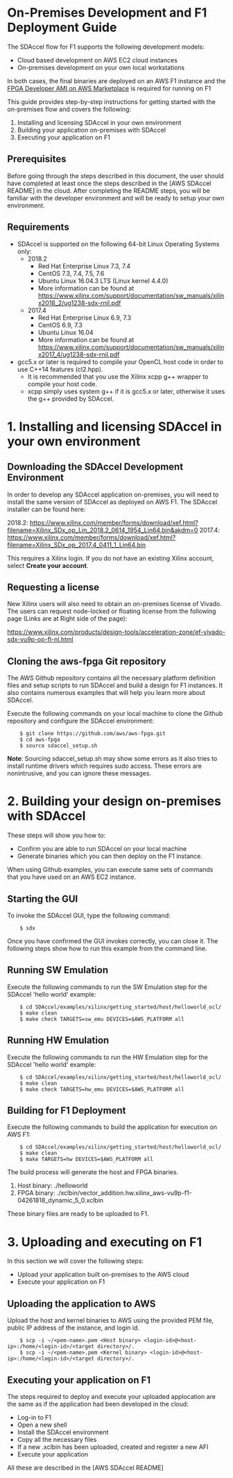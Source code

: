 # On-Premises Development and F1 Deployment Guide

The SDAccel flow for F1 supports the following development models:
- Cloud based development on AWS EC2 cloud instances
- On-premises development on your own local workstations

In both cases, the final binaries are deployed on an AWS F1 instance and the [FPGA Developer AMI on AWS Marketplace](https://aws.amazon.com/marketplace/pp/B06VVYBLZZ) is required for running on F1

This guide provides step-by-step instructions for getting started with the on-premises flow and covers the following:
1. Installing and licensing SDAccel in your own environment
2. Building your application on-premises with SDAccel
3. Executing your application on F1

## Prerequisites
Before going through the steps described in this document, the user should have completed at least once the steps described in the [AWS SDAccel README] in the cloud.  After completing the README steps, you will be familiar with the developer environment and will be ready to setup your own environment. 

## Requirements
* SDAccel is supported on the following 64-bit Linux Operating Systems only:
   * 2018.2
      * Red Hat Enterprise Linux 7.3, 7.4		 
      * CentOS 7.3, 7.4, 7.5, 7.6		 
      * Ubuntu Linux 16.04.3 LTS (Linux kernel 4.4.0)
      * More information can be found at https://www.xilinx.com/support/documentation/sw_manuals/xilinx2018_2/ug1238-sdx-rnil.pdf
   * 2017.4
      * Red Hat Enterprise Linux 6.9, 7.3
      * CentOS 6.9, 7.3
      * Ubuntu Linux 16.04
      * More information can be found at https://www.xilinx.com/support/documentation/sw_manuals/xilinx2017_4/ug1238-sdx-rnil.pdf
* gcc5.x or later is required to compile your OpenCL host code in order to use C++14 features (cl2.hpp). 
   * It is recommended that you use the Xilinx xcpp g++ wrapper to compile your host code.
   * xcpp simply uses system g++ if it is gcc5.x or later, otherwise it uses the g++ provided by SDAccel.

# 1. Installing and licensing SDAccel in your own environment

## Downloading the SDAccel Development Environment
In order to develop any SDAccel application on-premises, you will need to install the same version of SDAccel as deployed on AWS F1. The SDAccel installer can be found here:

2018.2: https://www.xilinx.com/member/forms/download/xef.html?filename=Xilinx_SDx_op_Lin_2018.2_0614_1954_Lin64.bin&akdm=0
2017.4: https://www.xilinx.com/member/forms/download/xef.html?filename=Xilinx_SDx_op_2017.4_0411_1_Lin64.bin

This requires a Xilinx login. If you do not have an existing Xilinx account, select **Create your account**.

## Requesting a license

New Xilinx users will also need to obtain an on-premises license of Vivado. The users can request node-locked or floating license from the following page (Links are at Right side of the page):   

https://www.xilinx.com/products/design-tools/acceleration-zone/ef-vivado-sdx-vu9p-op-fl-nl.html

## Cloning the aws-fpga Git repository
The AWS Github repository contains all the necessary platform definition files and setup scripts to run SDAccel and build a design for F1 instances. It also contains numerous examples that will help you learn more about SDAccel.  

Execute the following commands on your local machine to clone the Github repository and configure the SDAccel environment:
```
    $ git clone https://github.com/aws/aws-fpga.git
    $ cd aws-fpga                                      
    $ source sdaccel_setup.sh
```

**Note**: Sourcing sdaccel_setup.sh may show some errors as it also tries to install runtime drivers which requires sudo access. These errors are nonintrusive, and you can ignore these messages. 


# 2. Building your design on-premises with SDAccel

These steps will show you how to:
- Confirm you are able to run SDAccel on your local machine
- Generate binaries which you can then deploy on the F1 instance.

When using Github examples, you can execute same sets of commands that you have used on an AWS EC2 instance.

## Starting the GUI
To invoke the SDAccel GUI, type the following command:
```
    $ sdx
```

Once you have confirmed the GUI invokes correctly, you can close it.
The following steps show how to run this example from the command line.

## Running SW Emulation

Execute the following commands to run the SW Emulation step for the SDAccel 'hello world' example:

```
    $ cd SDAccel/examples/xilinx/getting_started/host/helloworld_ocl/
    $ make clean
    $ make check TARGETS=sw_emu DEVICES=$AWS_PLATFORM all
```

## Running HW Emulation

Execute the following commands to run the HW Emulation step for the SDAccel 'hello world' example:

```
    $ cd SDAccel/examples/xilinx/getting_started/host/helloworld_ocl/
    $ make clean
    $ make check TARGETS=hw_emu DEVICES=$AWS_PLATFORM all
```

## Building for F1 Deployment

Execute the following commands to build the application for execution on AWS F1:

```
    $ cd SDAccel/examples/xilinx/getting_started/host/helloworld_ocl/
    $ make clean
    $ make TARGETS=hw DEVICES=$AWS_PLATFORM all
```

The build process will generate the host and FPGA binaries.  
1. Host binary: ./helloworld  
2. FPGA binary: ./xclbin/vector_addition.hw.xilinx_aws-vu9p-f1-04261818_dynamic_5_0.xclbin


These binary files are ready to be uploaded to F1.

# 3. Uploading and executing on F1

In this section we will cover the following steps:
 - Upload your application built on-premises to the AWS cloud 
 - Execute your application on F1

## Uploading the application to AWS

Upload the host and kernel binaries to AWS using the provided PEM file, public IP address of the instance, and login id. 
```
    $ scp -i ~/<pem-name>.pem <Host binary> <login-id>@<host-ip>:/home/<login-id>/<target directory>/.
    $ scp -i ~/<pem-name>.pem <Kernel binary> <login-id>@<host-ip>:/home/<login-id>/<target directory>/.
```

## Executing your application on F1

The steps required to deploy and execute your uploaded applocation are the same as if the application had been developed in the cloud:
- Log-in to F1
- Open a new shell
- Install the SDAccel environment
- Copy all the necessary files
- If a new .xclbin has been uploaded, created and register a new AFI
- Execute your application

All these are described in the [AWS SDAccel README]

